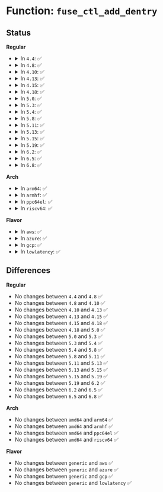 # Function: <code>fuse_ctl_add_dentry</code>

## Status
<b>Regular</b>
<ul>
<li>
<details>
<summary>In <code>4.4</code>: ✅</summary>

```c
struct dentry *fuse_ctl_add_dentry(struct dentry *parent, struct fuse_conn *fc, const char *name, int mode, int nlink, const struct inode_operations *iop, const struct file_operations *fop);
```

**Collision:** Unique Static

**Inline:** No

**Transformation:** False

**Instances:**

```
In fs/fuse/control.c (ffffffff8131c9e0)
Location: fs/fuse/control.c:199
Inline: False
Direct callers:
  - fs/fuse/control.c:fuse_ctl_add_conn
  - fs/fuse/control.c:fuse_ctl_add_conn
  - fs/fuse/control.c:fuse_ctl_add_conn
  - fs/fuse/control.c:fuse_ctl_add_conn
  - fs/fuse/control.c:fuse_ctl_add_conn
```
**Symbols:**

```
ffffffff8131c9e0-ffffffff8131caef: fuse_ctl_add_dentry (STB_LOCAL)
```
</details>
</li>
<li>
<details>
<summary>In <code>4.8</code>: ✅</summary>

```c
struct dentry *fuse_ctl_add_dentry(struct dentry *parent, struct fuse_conn *fc, const char *name, int mode, int nlink, const struct inode_operations *iop, const struct file_operations *fop);
```

**Collision:** Unique Static

**Inline:** No

**Transformation:** False

**Instances:**

```
In fs/fuse/control.c (ffffffff813514e0)
Location: fs/fuse/control.c:199
Inline: False
Direct callers:
  - fs/fuse/control.c:fuse_ctl_add_conn
  - fs/fuse/control.c:fuse_ctl_add_conn
  - fs/fuse/control.c:fuse_ctl_add_conn
  - fs/fuse/control.c:fuse_ctl_add_conn
  - fs/fuse/control.c:fuse_ctl_add_conn
```
**Symbols:**

```
ffffffff813514e0-ffffffff813515e8: fuse_ctl_add_dentry (STB_LOCAL)
```
</details>
</li>
<li>
<details>
<summary>In <code>4.10</code>: ✅</summary>

```c
struct dentry *fuse_ctl_add_dentry(struct dentry *parent, struct fuse_conn *fc, const char *name, int mode, int nlink, const struct inode_operations *iop, const struct file_operations *fop);
```

**Collision:** Unique Static

**Inline:** No

**Transformation:** False

**Instances:**

```
In fs/fuse/control.c (ffffffff81366e80)
Location: fs/fuse/control.c:199
Inline: False
Direct callers:
  - fs/fuse/control.c:fuse_ctl_add_conn
  - fs/fuse/control.c:fuse_ctl_add_conn
  - fs/fuse/control.c:fuse_ctl_add_conn
  - fs/fuse/control.c:fuse_ctl_add_conn
  - fs/fuse/control.c:fuse_ctl_add_conn
```
**Symbols:**

```
ffffffff81366e80-ffffffff81366f80: fuse_ctl_add_dentry (STB_LOCAL)
```
</details>
</li>
<li>
<details>
<summary>In <code>4.13</code>: ✅</summary>

```c
struct dentry *fuse_ctl_add_dentry(struct dentry *parent, struct fuse_conn *fc, const char *name, int mode, int nlink, const struct inode_operations *iop, const struct file_operations *fop);
```

**Collision:** Unique Static

**Inline:** No

**Transformation:** False

**Instances:**

```
In fs/fuse/control.c (ffffffff8137b580)
Location: fs/fuse/control.c:199
Inline: False
Direct callers:
  - fs/fuse/control.c:fuse_ctl_add_conn
  - fs/fuse/control.c:fuse_ctl_add_conn
  - fs/fuse/control.c:fuse_ctl_add_conn
  - fs/fuse/control.c:fuse_ctl_add_conn
  - fs/fuse/control.c:fuse_ctl_add_conn
```
**Symbols:**

```
ffffffff8137b580-ffffffff8137b689: fuse_ctl_add_dentry (STB_LOCAL)
```
</details>
</li>
<li>
<details>
<summary>In <code>4.15</code>: ✅</summary>

```c
struct dentry *fuse_ctl_add_dentry(struct dentry *parent, struct fuse_conn *fc, const char *name, int mode, int nlink, const struct inode_operations *iop, const struct file_operations *fop);
```

**Collision:** Unique Static

**Inline:** No

**Transformation:** False

**Instances:**

```
In fs/fuse/control.c (ffffffff813a0420)
Location: fs/fuse/control.c:199
Inline: False
Direct callers:
  - fs/fuse/control.c:fuse_ctl_add_conn
  - fs/fuse/control.c:fuse_ctl_add_conn
  - fs/fuse/control.c:fuse_ctl_add_conn
  - fs/fuse/control.c:fuse_ctl_add_conn
  - fs/fuse/control.c:fuse_ctl_add_conn
```
**Symbols:**

```
ffffffff813a0420-ffffffff813a0529: fuse_ctl_add_dentry (STB_LOCAL)
```
</details>
</li>
<li>
<details>
<summary>In <code>4.18</code>: ✅</summary>

```c
struct dentry *fuse_ctl_add_dentry(struct dentry *parent, struct fuse_conn *fc, const char *name, int mode, int nlink, const struct inode_operations *iop, const struct file_operations *fop);
```

**Collision:** Unique Static

**Inline:** No

**Transformation:** False

**Instances:**

```
In fs/fuse/control.c (ffffffff813cf7e0)
Location: fs/fuse/control.c:199
Inline: False
Direct callers:
  - fs/fuse/control.c:fuse_ctl_add_conn
  - fs/fuse/control.c:fuse_ctl_add_conn
  - fs/fuse/control.c:fuse_ctl_add_conn
  - fs/fuse/control.c:fuse_ctl_add_conn
  - fs/fuse/control.c:fuse_ctl_add_conn
```
**Symbols:**

```
ffffffff813cf7e0-ffffffff813cf8e8: fuse_ctl_add_dentry (STB_LOCAL)
```
</details>
</li>
<li>
<details>
<summary>In <code>5.0</code>: ✅</summary>

```c
struct dentry *fuse_ctl_add_dentry(struct dentry *parent, struct fuse_conn *fc, const char *name, int mode, int nlink, const struct inode_operations *iop, const struct file_operations *fop);
```

**Collision:** Unique Static

**Inline:** No

**Transformation:** False

**Instances:**

```
In fs/fuse/control.c (ffffffff813e8c70)
Location: fs/fuse/control.c:217
Inline: False
Direct callers:
  - fs/fuse/control.c:fuse_ctl_add_conn
  - fs/fuse/control.c:fuse_ctl_add_conn
  - fs/fuse/control.c:fuse_ctl_add_conn
  - fs/fuse/control.c:fuse_ctl_add_conn
  - fs/fuse/control.c:fuse_ctl_add_conn
```
**Symbols:**

```
ffffffff813e8c70-ffffffff813e8d78: fuse_ctl_add_dentry (STB_LOCAL)
```
</details>
</li>
<li>
<details>
<summary>In <code>5.3</code>: ✅</summary>

```c
struct dentry *fuse_ctl_add_dentry(struct dentry *parent, struct fuse_conn *fc, const char *name, int mode, int nlink, const struct inode_operations *iop, const struct file_operations *fop);
```

**Collision:** Unique Static

**Inline:** No

**Transformation:** False

**Instances:**

```
In fs/fuse/control.c (ffffffff81414db0)
Location: fs/fuse/control.c:220
Inline: False
Direct callers:
  - fs/fuse/control.c:fuse_ctl_add_conn
  - fs/fuse/control.c:fuse_ctl_add_conn
  - fs/fuse/control.c:fuse_ctl_add_conn
  - fs/fuse/control.c:fuse_ctl_add_conn
  - fs/fuse/control.c:fuse_ctl_add_conn
```
**Symbols:**

```
ffffffff81414db0-ffffffff81414ebb: fuse_ctl_add_dentry (STB_LOCAL)
```
</details>
</li>
<li>
<details>
<summary>In <code>5.4</code>: ✅</summary>

```c
struct dentry *fuse_ctl_add_dentry(struct dentry *parent, struct fuse_conn *fc, const char *name, int mode, int nlink, const struct inode_operations *iop, const struct file_operations *fop);
```

**Collision:** Unique Static

**Inline:** No

**Transformation:** False

**Instances:**

```
In fs/fuse/control.c (ffffffff8142ebe0)
Location: fs/fuse/control.c:220
Inline: False
Direct callers:
  - fs/fuse/control.c:fuse_ctl_add_conn
  - fs/fuse/control.c:fuse_ctl_add_conn
  - fs/fuse/control.c:fuse_ctl_add_conn
  - fs/fuse/control.c:fuse_ctl_add_conn
  - fs/fuse/control.c:fuse_ctl_add_conn
```
**Symbols:**

```
ffffffff8142ebe0-ffffffff8142eceb: fuse_ctl_add_dentry (STB_LOCAL)
```
</details>
</li>
<li>
<details>
<summary>In <code>5.8</code>: ✅</summary>

```c
struct dentry *fuse_ctl_add_dentry(struct dentry *parent, struct fuse_conn *fc, const char *name, int mode, int nlink, const struct inode_operations *iop, const struct file_operations *fop);
```

**Collision:** Unique Static

**Inline:** No

**Transformation:** False

**Instances:**

```
In fs/fuse/control.c (ffffffff8147e7e0)
Location: fs/fuse/control.c:220
Inline: False
Direct callers:
  - fs/fuse/control.c:fuse_ctl_add_conn
  - fs/fuse/control.c:fuse_ctl_add_conn
  - fs/fuse/control.c:fuse_ctl_add_conn
  - fs/fuse/control.c:fuse_ctl_add_conn
  - fs/fuse/control.c:fuse_ctl_add_conn
```
**Symbols:**

```
ffffffff8147e7e0-ffffffff8147e8eb: fuse_ctl_add_dentry (STB_LOCAL)
```
</details>
</li>
<li>
<details>
<summary>In <code>5.11</code>: ✅</summary>

```c
struct dentry *fuse_ctl_add_dentry(struct dentry *parent, struct fuse_conn *fc, const char *name, int mode, int nlink, const struct inode_operations *iop, const struct file_operations *fop);
```

**Collision:** Unique Static

**Inline:** No

**Transformation:** False

**Instances:**

```
In fs/fuse/control.c (ffffffff81499e40)
Location: fs/fuse/control.c:230
Inline: False
Direct callers:
  - fs/fuse/control.c:fuse_ctl_add_conn
  - fs/fuse/control.c:fuse_ctl_add_conn
  - fs/fuse/control.c:fuse_ctl_add_conn
  - fs/fuse/control.c:fuse_ctl_add_conn
  - fs/fuse/control.c:fuse_ctl_add_conn
```
**Symbols:**

```
ffffffff81499e40-ffffffff81499f4b: fuse_ctl_add_dentry (STB_LOCAL)
```
</details>
</li>
<li>
<details>
<summary>In <code>5.13</code>: ✅</summary>

```c
struct dentry *fuse_ctl_add_dentry(struct dentry *parent, struct fuse_conn *fc, const char *name, int mode, int nlink, const struct inode_operations *iop, const struct file_operations *fop);
```

**Collision:** Unique Static

**Inline:** No

**Transformation:** False

**Instances:**

```
In fs/fuse/control.c (ffffffff8149f070)
Location: fs/fuse/control.c:230
Inline: False
Direct callers:
  - fs/fuse/control.c:fuse_ctl_add_conn
  - fs/fuse/control.c:fuse_ctl_add_conn
  - fs/fuse/control.c:fuse_ctl_add_conn
  - fs/fuse/control.c:fuse_ctl_add_conn
  - fs/fuse/control.c:fuse_ctl_add_conn
```
**Symbols:**

```
ffffffff8149f070-ffffffff8149f17b: fuse_ctl_add_dentry (STB_LOCAL)
```
</details>
</li>
<li>
<details>
<summary>In <code>5.15</code>: ✅</summary>

```c
struct dentry *fuse_ctl_add_dentry(struct dentry *parent, struct fuse_conn *fc, const char *name, int mode, int nlink, const struct inode_operations *iop, const struct file_operations *fop);
```

**Collision:** Unique Static

**Inline:** No

**Transformation:** False

**Instances:**

```
In fs/fuse/control.c (ffffffff814f7050)
Location: fs/fuse/control.c:230
Inline: False
Direct callers:
  - fs/fuse/control.c:fuse_ctl_add_conn
  - fs/fuse/control.c:fuse_ctl_add_conn
  - fs/fuse/control.c:fuse_ctl_add_conn
  - fs/fuse/control.c:fuse_ctl_add_conn
  - fs/fuse/control.c:fuse_ctl_add_conn
```
**Symbols:**

```
ffffffff814f7050-ffffffff814f7173: fuse_ctl_add_dentry (STB_LOCAL)
```
</details>
</li>
<li>
<details>
<summary>In <code>5.19</code>: ✅</summary>

```c
struct dentry *fuse_ctl_add_dentry(struct dentry *parent, struct fuse_conn *fc, const char *name, int mode, int nlink, const struct inode_operations *iop, const struct file_operations *fop);
```

**Collision:** Unique Static

**Inline:** No

**Transformation:** False

**Instances:**

```
In fs/fuse/control.c (ffffffff81586f10)
Location: fs/fuse/control.c:213
Inline: False
Direct callers:
  - fs/fuse/control.c:fuse_ctl_add_conn
  - fs/fuse/control.c:fuse_ctl_add_conn
  - fs/fuse/control.c:fuse_ctl_add_conn
  - fs/fuse/control.c:fuse_ctl_add_conn
  - fs/fuse/control.c:fuse_ctl_add_conn
```
**Symbols:**

```
ffffffff81586f10-ffffffff81587042: fuse_ctl_add_dentry (STB_LOCAL)
```
</details>
</li>
<li>
<details>
<summary>In <code>6.2</code>: ✅</summary>

```c
struct dentry *fuse_ctl_add_dentry(struct dentry *parent, struct fuse_conn *fc, const char *name, int mode, int nlink, const struct inode_operations *iop, const struct file_operations *fop);
```

**Collision:** Unique Static

**Inline:** No

**Transformation:** False

**Instances:**

```
In fs/fuse/control.c (ffffffff8162d200)
Location: fs/fuse/control.c:213
Inline: False
Direct callers:
  - fs/fuse/control.c:fuse_ctl_add_conn
  - fs/fuse/control.c:fuse_ctl_add_conn
  - fs/fuse/control.c:fuse_ctl_add_conn
  - fs/fuse/control.c:fuse_ctl_add_conn
  - fs/fuse/control.c:fuse_ctl_add_conn
```
**Symbols:**

```
ffffffff8162d200-ffffffff8162d332: fuse_ctl_add_dentry (STB_LOCAL)
```
</details>
</li>
<li>
<details>
<summary>In <code>6.5</code>: ✅</summary>

```c
struct dentry *fuse_ctl_add_dentry(struct dentry *parent, struct fuse_conn *fc, const char *name, int mode, int nlink, const struct inode_operations *iop, const struct file_operations *fop);
```

**Collision:** Unique Static

**Inline:** No

**Transformation:** False

**Instances:**

```
In fs/fuse/control.c (ffffffff81665430)
Location: fs/fuse/control.c:213
Inline: False
Direct callers:
  - fs/fuse/control.c:fuse_ctl_add_conn
  - fs/fuse/control.c:fuse_ctl_add_conn
  - fs/fuse/control.c:fuse_ctl_add_conn
  - fs/fuse/control.c:fuse_ctl_add_conn
  - fs/fuse/control.c:fuse_ctl_add_conn
```
**Symbols:**

```
ffffffff81665430-ffffffff81665562: fuse_ctl_add_dentry (STB_LOCAL)
```
</details>
</li>
<li>
<details>
<summary>In <code>6.8</code>: ✅</summary>

```c
struct dentry *fuse_ctl_add_dentry(struct dentry *parent, struct fuse_conn *fc, const char *name, int mode, int nlink, const struct inode_operations *iop, const struct file_operations *fop);
```

**Collision:** Unique Static

**Inline:** No

**Transformation:** False

**Instances:**

```
In fs/fuse/control.c (ffffffff8169f730)
Location: fs/fuse/control.c:213
Inline: False
Direct callers:
  - fs/fuse/control.c:fuse_ctl_add_conn
  - fs/fuse/control.c:fuse_ctl_add_conn
  - fs/fuse/control.c:fuse_ctl_add_conn
  - fs/fuse/control.c:fuse_ctl_add_conn
  - fs/fuse/control.c:fuse_ctl_add_conn
```
**Symbols:**

```
ffffffff8169f730-ffffffff8169f845: fuse_ctl_add_dentry (STB_LOCAL)
```
</details>
</li>
</ul>
<b>Arch</b>
<ul>
<li>
<details>
<summary>In <code>arm64</code>: ✅</summary>

```c
struct dentry *fuse_ctl_add_dentry(struct dentry *parent, struct fuse_conn *fc, const char *name, int mode, int nlink, const struct inode_operations *iop, const struct file_operations *fop);
```

**Collision:** Unique Static

**Inline:** No

**Transformation:** False

**Instances:**

```
In fs/fuse/control.c (ffff800010513430)
Location: fs/fuse/control.c:220
Inline: False
Direct callers:
  - fs/fuse/control.c:fuse_ctl_add_conn
  - fs/fuse/control.c:fuse_ctl_add_conn
  - fs/fuse/control.c:fuse_ctl_add_conn
  - fs/fuse/control.c:fuse_ctl_add_conn
  - fs/fuse/control.c:fuse_ctl_add_conn
```
**Symbols:**

```
ffff800010513430-ffff800010513540: fuse_ctl_add_dentry (STB_LOCAL)
```
</details>
</li>
<li>
<details>
<summary>In <code>armhf</code>: ✅</summary>

```c
struct dentry *fuse_ctl_add_dentry(struct dentry *parent, struct fuse_conn *fc, const char *name, int mode, int nlink, const struct inode_operations *iop, const struct file_operations *fop);
```

**Collision:** Unique Static

**Inline:** No

**Transformation:** False

**Instances:**

```
In fs/fuse/control.c (c06ce3a0)
Location: fs/fuse/control.c:220
Inline: False
Direct callers:
  - fs/fuse/control.c:fuse_ctl_add_conn
  - fs/fuse/control.c:fuse_ctl_add_conn
  - fs/fuse/control.c:fuse_ctl_add_conn
  - fs/fuse/control.c:fuse_ctl_add_conn
  - fs/fuse/control.c:fuse_ctl_add_conn
```
**Symbols:**

```
c06ce3a0-c06ce4d0: fuse_ctl_add_dentry (STB_LOCAL)
```
</details>
</li>
<li>
<details>
<summary>In <code>ppc64el</code>: ✅</summary>

```c
struct dentry *fuse_ctl_add_dentry(struct dentry *parent, struct fuse_conn *fc, const char *name, int mode, int nlink, const struct inode_operations *iop, const struct file_operations *fop);
```

**Collision:** Unique Static

**Inline:** No

**Transformation:** False

**Instances:**

```
In fs/fuse/control.c (c00000000065b350)
Location: fs/fuse/control.c:220
Inline: False
Direct callers:
  - fs/fuse/control.c:fuse_ctl_add_conn
  - fs/fuse/control.c:fuse_ctl_add_conn
  - fs/fuse/control.c:fuse_ctl_add_conn
  - fs/fuse/control.c:fuse_ctl_add_conn
  - fs/fuse/control.c:fuse_ctl_add_conn
```
**Symbols:**

```
c00000000065b350-c00000000065b4b8: fuse_ctl_add_dentry (STB_LOCAL)
```
</details>
</li>
<li>
<details>
<summary>In <code>riscv64</code>: ✅</summary>

```c
struct dentry *fuse_ctl_add_dentry(struct dentry *parent, struct fuse_conn *fc, const char *name, int mode, int nlink, const struct inode_operations *iop, const struct file_operations *fop);
```

**Collision:** Unique Static

**Inline:** No

**Transformation:** False

**Instances:**

```
In fs/fuse/control.c (ffffffe00037d268)
Location: fs/fuse/control.c:220
Inline: False
Direct callers:
  - fs/fuse/control.c:fuse_ctl_add_conn
  - fs/fuse/control.c:fuse_ctl_add_conn
  - fs/fuse/control.c:fuse_ctl_add_conn
  - fs/fuse/control.c:fuse_ctl_add_conn
  - fs/fuse/control.c:fuse_ctl_add_conn
```
**Symbols:**

```
ffffffe00037d268-ffffffe00037d35e: fuse_ctl_add_dentry (STB_LOCAL)
```
</details>
</li>
</ul>
<b>Flavor</b>
<ul>
<li>
<details>
<summary>In <code>aws</code>: ✅</summary>

```c
struct dentry *fuse_ctl_add_dentry(struct dentry *parent, struct fuse_conn *fc, const char *name, int mode, int nlink, const struct inode_operations *iop, const struct file_operations *fop);
```

**Collision:** Unique Static

**Inline:** No

**Transformation:** False

**Instances:**

```
In fs/fuse/control.c (ffffffff814271c0)
Location: fs/fuse/control.c:220
Inline: False
Direct callers:
  - fs/fuse/control.c:fuse_ctl_add_conn
  - fs/fuse/control.c:fuse_ctl_add_conn
  - fs/fuse/control.c:fuse_ctl_add_conn
  - fs/fuse/control.c:fuse_ctl_add_conn
  - fs/fuse/control.c:fuse_ctl_add_conn
```
**Symbols:**

```
ffffffff814271c0-ffffffff814272cb: fuse_ctl_add_dentry (STB_LOCAL)
```
</details>
</li>
<li>
<details>
<summary>In <code>azure</code>: ✅</summary>

```c
struct dentry *fuse_ctl_add_dentry(struct dentry *parent, struct fuse_conn *fc, const char *name, int mode, int nlink, const struct inode_operations *iop, const struct file_operations *fop);
```

**Collision:** Unique Static

**Inline:** No

**Transformation:** False

**Instances:**

```
In fs/fuse/control.c (ffffffff81417c40)
Location: fs/fuse/control.c:220
Inline: False
Direct callers:
  - fs/fuse/control.c:fuse_ctl_add_conn
  - fs/fuse/control.c:fuse_ctl_add_conn
  - fs/fuse/control.c:fuse_ctl_add_conn
  - fs/fuse/control.c:fuse_ctl_add_conn
  - fs/fuse/control.c:fuse_ctl_add_conn
```
**Symbols:**

```
ffffffff81417c40-ffffffff81417d4b: fuse_ctl_add_dentry (STB_LOCAL)
```
</details>
</li>
<li>
<details>
<summary>In <code>gcp</code>: ✅</summary>

```c
struct dentry *fuse_ctl_add_dentry(struct dentry *parent, struct fuse_conn *fc, const char *name, int mode, int nlink, const struct inode_operations *iop, const struct file_operations *fop);
```

**Collision:** Unique Static

**Inline:** No

**Transformation:** False

**Instances:**

```
In fs/fuse/control.c (ffffffff81423360)
Location: fs/fuse/control.c:220
Inline: False
Direct callers:
  - fs/fuse/control.c:fuse_ctl_add_conn
  - fs/fuse/control.c:fuse_ctl_add_conn
  - fs/fuse/control.c:fuse_ctl_add_conn
  - fs/fuse/control.c:fuse_ctl_add_conn
  - fs/fuse/control.c:fuse_ctl_add_conn
```
**Symbols:**

```
ffffffff81423360-ffffffff8142346b: fuse_ctl_add_dentry (STB_LOCAL)
```
</details>
</li>
<li>
<details>
<summary>In <code>lowlatency</code>: ✅</summary>

```c
struct dentry *fuse_ctl_add_dentry(struct dentry *parent, struct fuse_conn *fc, const char *name, int mode, int nlink, const struct inode_operations *iop, const struct file_operations *fop);
```

**Collision:** Unique Static

**Inline:** No

**Transformation:** False

**Instances:**

```
In fs/fuse/control.c (ffffffff8143a190)
Location: fs/fuse/control.c:220
Inline: False
Direct callers:
  - fs/fuse/control.c:fuse_ctl_add_conn
  - fs/fuse/control.c:fuse_ctl_add_conn
  - fs/fuse/control.c:fuse_ctl_add_conn
  - fs/fuse/control.c:fuse_ctl_add_conn
  - fs/fuse/control.c:fuse_ctl_add_conn
```
**Symbols:**

```
ffffffff8143a190-ffffffff8143a29b: fuse_ctl_add_dentry (STB_LOCAL)
```
</details>
</li>
</ul>

## Differences
<b>Regular</b>
<ul>
<li>
No changes between <code>4.4</code> and <code>4.8</code> ✅
</li>
<li>
No changes between <code>4.8</code> and <code>4.10</code> ✅
</li>
<li>
No changes between <code>4.10</code> and <code>4.13</code> ✅
</li>
<li>
No changes between <code>4.13</code> and <code>4.15</code> ✅
</li>
<li>
No changes between <code>4.15</code> and <code>4.18</code> ✅
</li>
<li>
No changes between <code>4.18</code> and <code>5.0</code> ✅
</li>
<li>
No changes between <code>5.0</code> and <code>5.3</code> ✅
</li>
<li>
No changes between <code>5.3</code> and <code>5.4</code> ✅
</li>
<li>
No changes between <code>5.4</code> and <code>5.8</code> ✅
</li>
<li>
No changes between <code>5.8</code> and <code>5.11</code> ✅
</li>
<li>
No changes between <code>5.11</code> and <code>5.13</code> ✅
</li>
<li>
No changes between <code>5.13</code> and <code>5.15</code> ✅
</li>
<li>
No changes between <code>5.15</code> and <code>5.19</code> ✅
</li>
<li>
No changes between <code>5.19</code> and <code>6.2</code> ✅
</li>
<li>
No changes between <code>6.2</code> and <code>6.5</code> ✅
</li>
<li>
No changes between <code>6.5</code> and <code>6.8</code> ✅
</li>
</ul>
<b>Arch</b>
<ul>
<li>
No changes between <code>amd64</code> and <code>arm64</code> ✅
</li>
<li>
No changes between <code>amd64</code> and <code>armhf</code> ✅
</li>
<li>
No changes between <code>amd64</code> and <code>ppc64el</code> ✅
</li>
<li>
No changes between <code>amd64</code> and <code>riscv64</code> ✅
</li>
</ul>
<b>Flavor</b>
<ul>
<li>
No changes between <code>generic</code> and <code>aws</code> ✅
</li>
<li>
No changes between <code>generic</code> and <code>azure</code> ✅
</li>
<li>
No changes between <code>generic</code> and <code>gcp</code> ✅
</li>
<li>
No changes between <code>generic</code> and <code>lowlatency</code> ✅
</li>
</ul>
